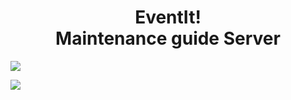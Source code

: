 # <center> EventIt!<br> Maintenance guide Server</center>

**![](https://lh6.googleusercontent.com/hMQ48EkKGxtRRCjKtMtHkCOJYSORUnItbJA-IY17T21-VzK-17yykwkNQFrFpng_fepGia6mJuN1nNGakaVRlgTaYesIN2Hjm_6C5VX3isElL-iJjP7JQ4tqJoKV5t0tAEvyTJlv)**


**![]([https://lh6.googleusercontent.com/hMQ48EkKGxtRRCjKtMtHkCOJYSORUnItbJA-IY17T21-VzK-17yykwkNQFrFpng_fepGia6mJuN1nNGakaVRlgTaYesIN2Hjm_6C5VX3isElL-iJjP7JQ4tqJoKV5t0tAEvyTJlv](https://photos.google.com/u/1/photo/AF1QipOpyI9FoWqPCXVGIhv6YplotpKlYQGYiKS4x470))**
